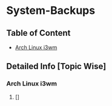 # System-Backups

## Table of Content
* [Arch Linux i3wm](Arch-Linux-i3wm-bakups)

## Detailed Info [Topic Wise]
### Arch Linux i3wm
  1. []
